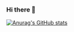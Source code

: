 ### Hi there 👋
[![Anurag's GitHub stats](https://github-readme-stats.vercel.app/api?username=GiCheols&show_icons=true&theme=radical)](https://github.com/anuraghazra/github-readme-stats)
<!--
**GiCheols/GiCheols** is a ✨ _special_ ✨ repository because its `README.md` (this file) appears on your GitHub profile.

Here are some ideas to get you started:

- 🔭 I’m currently working on ...
- 🌱 I’m currently learning ...
- 👯 I’m looking to collaborate on ...
- 🤔 I’m looking for help with ...
- 💬 Ask me about ...
- 📫 How to reach me: ...
- 😄 Pronouns: ...
- ⚡ Fun fact: ...
-->
